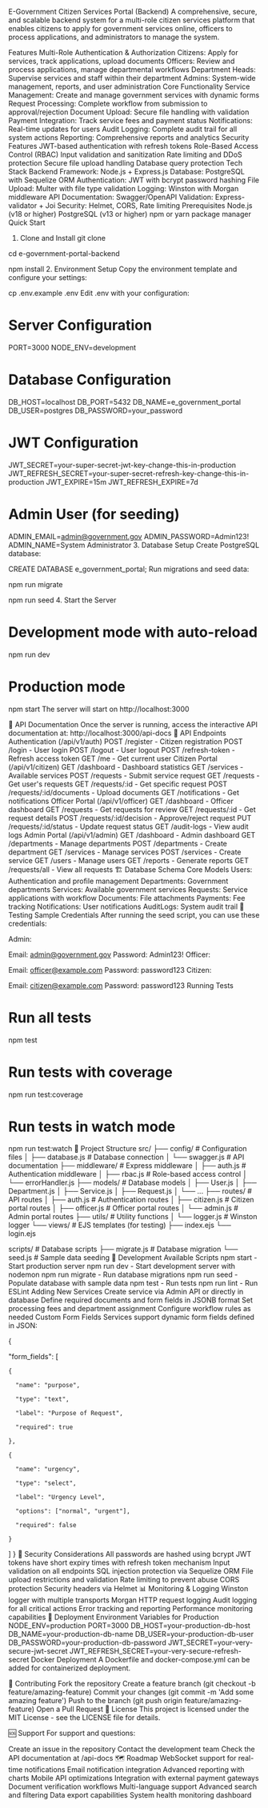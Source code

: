 E-Government Citizen Services Portal (Backend)
A comprehensive, secure, and scalable backend system for a multi-role citizen services platform that enables citizens to apply for government services online, officers to process applications, and administrators to manage the system.

Features
Multi-Role Authentication & Authorization
Citizens: Apply for services, track applications, upload documents
Officers: Review and process applications, manage departmental workflows
Department Heads: Supervise services and staff within their department
Admins: System-wide management, reports, and user administration
Core Functionality
Service Management: Create and manage government services with dynamic forms
Request Processing: Complete workflow from submission to approval/rejection
Document Upload: Secure file handling with validation
Payment Integration: Track service fees and payment status
Notifications: Real-time updates for users
Audit Logging: Complete audit trail for all system actions
Reporting: Comprehensive reports and analytics
Security Features
JWT-based authentication with refresh tokens
Role-Based Access Control (RBAC)
Input validation and sanitization
Rate limiting and DDoS protection
Secure file upload handling
Database query protection
Tech Stack
Backend Framework: Node.js + Express.js
Database: PostgreSQL with Sequelize ORM
Authentication: JWT with bcrypt password hashing
File Upload: Multer with file type validation
Logging: Winston with Morgan middleware
API Documentation: Swagger/OpenAPI
Validation: Express-validator + Joi
Security: Helmet, CORS, Rate limiting
Prerequisites
Node.js (v18 or higher)
PostgreSQL (v13 or higher)
npm or yarn package manager
Quick Start

1. Clone and Install
   git clone <repository-url>

cd e-government-portal-backend

npm install 2. Environment Setup
Copy the environment template and configure your settings:

cp .env.example .env
Edit .env with your configuration:

# Server Configuration

PORT=3000
NODE_ENV=development

# Database Configuration

DB_HOST=localhost
DB_PORT=5432
DB_NAME=e_government_portal
DB_USER=postgres
DB_PASSWORD=your_password

# JWT Configuration

JWT_SECRET=your-super-secret-jwt-key-change-this-in-production
JWT_REFRESH_SECRET=your-super-secret-refresh-key-change-this-in-production
JWT_EXPIRE=15m
JWT_REFRESH_EXPIRE=7d

# Admin User (for seeding)

ADMIN_EMAIL=admin@government.gov
ADMIN_PASSWORD=Admin123!
ADMIN_NAME=System Administrator 3. Database Setup
Create PostgreSQL database:

CREATE DATABASE e_government_portal;
Run migrations and seed data:

npm run migrate

npm run seed 4. Start the Server

# Development mode with auto-reload

npm run dev

# Production mode

npm start
The server will start on http://localhost:3000

📖 API Documentation
Once the server is running, access the interactive API documentation at: http://localhost:3000/api-docs
🎯 API Endpoints
Authentication (/api/v1/auth)
POST /register - Citizen registration
POST /login - User login
POST /logout - User logout
POST /refresh-token - Refresh access token
GET /me - Get current user
Citizen Portal (/api/v1/citizen)
GET /dashboard - Dashboard statistics
GET /services - Available services
POST /requests - Submit service request
GET /requests - Get user's requests
GET /requests/:id - Get specific request
POST /requests/:id/documents - Upload documents
GET /notifications - Get notifications
Officer Portal (/api/v1/officer)
GET /dashboard - Officer dashboard
GET /requests - Get requests for review
GET /requests/:id - Get request details
POST /requests/:id/decision - Approve/reject request
PUT /requests/:id/status - Update request status
GET /audit-logs - View audit logs
Admin Portal (/api/v1/admin)
GET /dashboard - Admin dashboard
GET /departments - Manage departments
POST /departments - Create department
GET /services - Manage services
POST /services - Create service
GET /users - Manage users
GET /reports - Generate reports
GET /requests/all - View all requests
🏗 Database Schema
Core Models
Users: Authentication and profile management
Departments: Government departments
Services: Available government services
Requests: Service applications with workflow
Documents: File attachments
Payments: Fee tracking
Notifications: User notifications
AuditLogs: System audit trail
🧪 Testing
Sample Credentials
After running the seed script, you can use these credentials:

Admin:

Email: admin@government.gov
Password: Admin123!
Officer:

Email: officer@example.com
Password: password123
Citizen:

Email: citizen@example.com
Password: password123
Running Tests

# Run all tests

npm test

# Run tests with coverage

npm run test:coverage

# Run tests in watch mode

npm run test:watch
📁 Project Structure
src/
├── config/ # Configuration files
│ ├── database.js # Database connection
│ └── swagger.js # API documentation
├── middleware/ # Express middleware
│ ├── auth.js # Authentication middleware
│ ├── rbac.js # Role-based access control
│ └── errorHandler.js
├── models/ # Database models
│ ├── User.js
│ ├── Department.js
│ ├── Service.js
│ ├── Request.js
│ └── ...
├── routes/ # API routes
│ ├── auth.js # Authentication routes
│ ├── citizen.js # Citizen portal routes
│ ├── officer.js # Officer portal routes
│ └── admin.js # Admin portal routes
├── utils/ # Utility functions
│ └── logger.js # Winston logger
└── views/ # EJS templates (for testing)
├── index.ejs
└── login.ejs

scripts/ # Database scripts
├── migrate.js # Database migration
└── seed.js # Sample data seeding
🔧 Development
Available Scripts
npm start - Start production server
npm run dev - Start development server with nodemon
npm run migrate - Run database migrations
npm run seed - Populate database with sample data
npm test - Run tests
npm run lint - Run ESLint
Adding New Services
Create service via Admin API or directly in database
Define required documents and form fields in JSONB format
Set processing fees and department assignment
Configure workflow rules as needed
Custom Form Fields
Services support dynamic form fields defined in JSON:

{

"form_fields": [

    {

      "name": "purpose",

      "type": "text",

      "label": "Purpose of Request",

      "required": true

    },

    {

      "name": "urgency",

      "type": "select",

      "label": "Urgency Level",

      "options": ["normal", "urgent"],

      "required": false

    }

]
}
🔐 Security Considerations
All passwords are hashed using bcrypt
JWT tokens have short expiry times with refresh token mechanism
Input validation on all endpoints
SQL injection protection via Sequelize ORM
File upload restrictions and validation
Rate limiting to prevent abuse
CORS protection
Security headers via Helmet
📊 Monitoring & Logging
Winston logger with multiple transports
Morgan HTTP request logging
Audit logging for all critical actions
Error tracking and reporting
Performance monitoring capabilities
🚀 Deployment
Environment Variables for Production
NODE_ENV=production
PORT=3000
DB_HOST=your-production-db-host
DB_NAME=your-production-db-name
DB_USER=your-production-db-user
DB_PASSWORD=your-production-db-password
JWT_SECRET=your-very-secure-jwt-secret
JWT_REFRESH_SECRET=your-very-secure-refresh-secret
Docker Deployment
A Dockerfile and docker-compose.yml can be added for containerized deployment.

🤝 Contributing
Fork the repository
Create a feature branch (git checkout -b feature/amazing-feature)
Commit your changes (git commit -m 'Add some amazing feature')
Push to the branch (git push origin feature/amazing-feature)
Open a Pull Request
📝 License
This project is licensed under the MIT License - see the LICENSE file for details.

🆘 Support
For support and questions:

Create an issue in the repository
Contact the development team
Check the API documentation at /api-docs
🗺 Roadmap
WebSocket support for real-time notifications
Email notification integration
Advanced reporting with charts
Mobile API optimizations
Integration with external payment gateways
Document verification workflows
Multi-language support
Advanced search and filtering
Data export capabilities
System health monitoring dashboard
